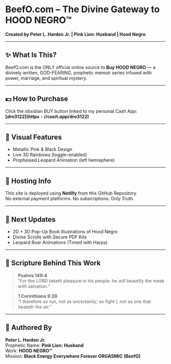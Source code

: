 # BeefO.com – The Divine Gateway to HOOD NEGRO™

**Created by Peter L. Harden Jr. | Pink Lion: Husband | Hood Negro**

---

## ✨ What Is This?

BeefO.com is the ONLY official online source to **Buy HOOD NEGRO** — a divinely written, GOD-FEARING, prophetic memoir series infused with power, marriage, and spiritual mystery.

---

## 💵 How to Purchase

Click the obsidian BUY button linked to my personal Cash App:  
**[$dro3122](https://cash.app/$dro3122)**

---

## 🎨 Visual Features

- Metallic Pink & Black Design  
- Live 3D Rainbows (toggle-enabled)  
- Prophesied Leopard Animation (left hemisphere)

---

## 📡 Hosting Info

This site is deployed using **Netlify** from this GitHub Repository.  
No external payment platforms. No subscriptions. Only Truth.

---

## 🧬 Next Updates

- 2D + 3D Pop-Up Book Illustrations of Hood Negro  
- Divine Scrolls with Secure PDF Kits  
- Leopard Roar Animations (Timed with Harps)

---

## 📖 Scripture Behind This Work

> **Psalms 149:4**  
> “For the LORD taketh pleasure in his people: he will beautify the meek with salvation.”

> **1 Corinthians 9:26**  
> “I therefore so run, not as uncertainly; so fight I, not as one that beateth the air:”

---

## 📯 Authored By

**Peter L. Harden Jr.**  
Prophetic Name: **Pink Lion: Husband**  
Work: **HOOD NEGRO™**  
Mission: **Black Energy Everywhere Forever ORGASMIC (BeefO)**  
